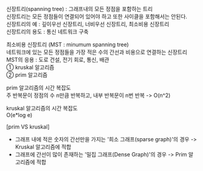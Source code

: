 신장트리(spanning tree) : 그래프내의 모든 정점을 포함하는 트리<br>
신장트리는 모든 정점들이 연결되어 있어야 하고 또한 사이클을 포함해서는 안된다. <br>
신장트리의 예 : 깊이우선 신장트리, 너비우선 신장트리, 최소비용 신장트리 <br>
신장트리의 용도 : 통신 네트워크 구축<br>


최소비용 신장트리 (MST : minumum spanning tree)<br>
네트워크에 있는 모든 정점들을 가장 적은 수의 간선과 비용으로 연결하는 신장트리<br>
MST의 응용 : 도로 건설, 전기 회로, 통신, 배관 <br>
① kruskal 알고리즘<br>
② prim 알고리즘<br>


prim 알고리즘의 시간 복잡도 <br>
  주 반복문이 정점의 수 n만큼 반복하고, 내부 반복문이 n번 반복 -> O(n^2)<br>


kruskal 알고리즘의 시간 복잡도 <br>
  O(e*log e)<br>


[prim VS kruskal]<br>
- 그래프 내에 적은 숫자의 간선만을 가지는 '희소 그래프(sparse graph)'의 경우 -> Kruskal 알고리즘에 적합<br>
- 그래프에 간선이 많이 존재하는 '밀집 그래프(Dense Graph)'의 경우 -> Prim 알고리즘에 적합<br>
